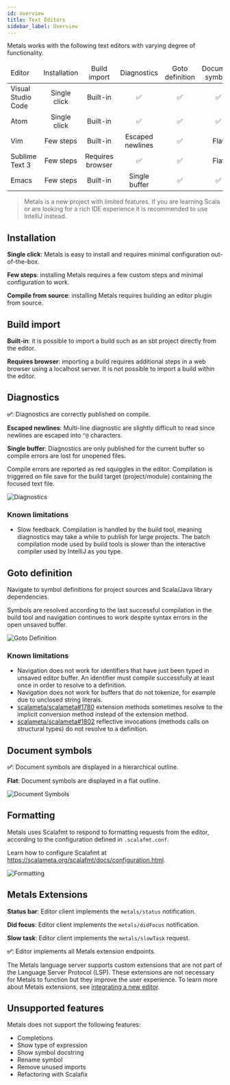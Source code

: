```yaml
---
id: overview
title: Text Editors
sidebar_label: Overview
---
```


Metals works with the following text editors with varying degree of
functionality.

<table>
<thead>
<tr>
  <td>Editor</td>
  <td align=center>Installation</td>
  <td align=center>Build import</td>
  <td align=center>Diagnostics</td>
  <td align=center>Goto definition</td>
  <td align=center>Document symbols</td>
  <td align=center>Formatting</td>
  <td align=center>Metals Extensions</td>
</tr>
</thead>
<tbody>
<tr>
  <td>Visual Studio Code</td>
  <td align=center>Single click</td>
  <td align=center>Built-in</td>
  <td align=center>✅</td>
  <td align=center>✅</td>
  <td align=center>✅</td>
  <td align=center>✅</td>
  <td align=center>✅</td>
</tr>
<tr>
  <td>Atom</td>
  <td align=center>Single click</td>
  <td align=center>Built-in</td>
  <td align=center>✅</td>
  <td align=center>✅</td>
  <td align=center>✅</td>
  <td align=center>✅</td>
  <td align=center></td>
</tr>
<tr>
  <td>Vim</td>
  <td align=center>Few steps</td>
  <td align=center>Built-in</td>
  <td align=center>Escaped newlines</td>
  <td align=center>✅</td>
  <td align=center>Flat</td>
  <td align=center></td>
  <td align=center>Status bar</td>
</tr>
<tr>
  <td>Sublime Text 3</td>
  <td align=center>Few steps</td>
  <td align=center>Requires browser</td>
  <td align=center>✅</td>
  <td align=center>✅</td>
  <td align=center>Flat</td>
  <td align=center>✅</td>
  <td align=center></td>
</tr>
<tr>
  <td>Emacs</td>
  <td align=center>Few steps</td>
  <td align=center>Built-in</td>
  <td align=center>Single buffer</td>
  <td align=center>✅</td>
  <td align=center>✅</td>
  <td align=center>✅</td>
  <td align=center>Status bar</td>
</tr>
</tbody>
</table>

> Metals is a new project with limited features. If you are learning Scala or
> are looking for a rich IDE experience it is recommended to use IntelliJ
> instead.

## Installation

**Single click**: Metals is easy to install and requires minimal configuration
out-of-the-box.

**Few steps**: installing Metals requires a few custom steps and minimal
configuration to work.

**Compile from source**: installing Metals requires building an editor plugin
from source.

## Build import

**Built-in**: it is possible to import a build such as an sbt project directly
from the editor.

**Requires browser**: importing a build requires additional steps in a web
browser using a localhost server. It is not possible to import a build within
the editor.

## Diagnostics

**✅**: Diagnostics are correctly published on compile.

**Escaped newlines**: Multi-line diagnostic are slightly difficult to read since
newlines are escaped into `^@` characters.

**Single buffer**: Diagnostics are only published for the current buffer so
compile errors are lost for unopened files.

Compile errors are reported as red squiggles in the editor. Compilation is
triggered on file save for the build target (project/module) containing the
focused text file.

![Diagnostics](https://user-images.githubusercontent.com/1408093/48774587-f4d5c780-ecca-11e8-8087-acca5a05ca78.png)

### Known limitations

- Slow feedback. Compilation is handled by the build tool, meaning diagnostics
  may take a while to publish for large projects. The batch compilation mode
  used by build tools is slower than the interactive compiler used by IntelliJ
  as you type.

## Goto definition

Navigate to symbol definitions for project sources and Scala/Java library
dependencies.

Symbols are resolved according to the last successful compilation in the build
tool and navigation continues to work despite syntax errors in the open unsaved
buffer.

![Goto Definition](https://user-images.githubusercontent.com/1408093/48776422-1f764f00-ecd0-11e8-96d1-170f2354d50e.gif)

### Known limitations

- Navigation does not work for identifiers that have just been typed in unsaved
  editor buffer. An identifier must compile successfully at least once in order
  to resolve to a definition.
- Navigation does not work for buffers that do not tokenize, for example due to
  unclosed string literals.
- [scalameta/scalameta#1780](https://github.com/scalameta/scalameta/issues/1780)
  extension methods sometimes resolve to the implicit conversion method instead
  of the extension method.
- [scalameta/scalameta#1802](https://github.com/scalameta/scalameta/issues/1802)
  reflective invocations (methods calls on structural types) do not resolve to a
  definition.

## Document symbols

**✅**: Document symbols are displayed in a hierarchical outline.

**Flat**: Document symbols are displayed in a flat outline.

![Document Symbols](https://user-images.githubusercontent.com/691940/50374341-e130c000-05ec-11e9-82cd-0231f85f0fa0.gif)

## Formatting

Metals uses Scalafmt to respond to formatting requests from the editor,
according to the configuration defined in `.scalafmt.conf`.

Learn how to configure Scalafmt at
https://scalameta.org/scalafmt/docs/configuration.html.

![Formatting](https://user-images.githubusercontent.com/691940/50386646-6bf7e480-06eb-11e9-8231-115176c37954.gif)

## Metals Extensions

**Status bar**: Editor client implements the `metals/status` notification.

**Did focus**: Editor client implements the `metals/didFocus` notification.

**Slow task**: Editor client implements the `metals/slowTask` request.

**✅**: Editor implements all Metals extension endpoints.

The Metals language server supports custom extensions that are not part of the
Language Server Protocol (LSP). These extensions are not necessary for Metals to
function but they improve the user experience. To learn more about Metals
extensions, see [integrating a new editor](new-editor.html).

## Unsupported features

Metals does not support the following features:

- Completions
- Show type of expression
- Show symbol docstring
- Rename symbol
- Remove unused imports
- Refactoring with Scalafix
